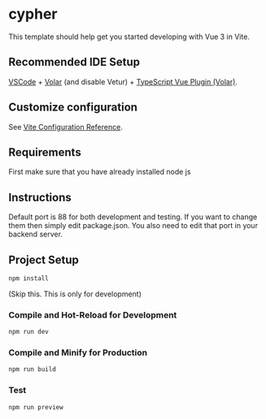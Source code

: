 # cypher

This template should help get you started developing with Vue 3 in Vite.

## Recommended IDE Setup

[VSCode](https://code.visualstudio.com/) + [Volar](https://marketplace.visualstudio.com/items?itemName=johnsoncodehk.volar) (and disable Vetur) + [TypeScript Vue Plugin (Volar)](https://marketplace.visualstudio.com/items?itemName=johnsoncodehk.vscode-typescript-vue-plugin).

## Customize configuration

See [Vite Configuration Reference](https://vitejs.dev/config/).

## Requirements

First make sure that you have already installed node js

## Instructions

Default port is 88 for both development and testing. If you want to change them then simply edit package.json. You also need to edit that port in your backend server.

## Project Setup

```sh
npm install
```

(Skip this. This is only for development)
### Compile and Hot-Reload for Development

```sh
npm run dev
```

### Compile and Minify for Production

```sh
npm run build
```

### Test

```sh
npm run preview
```
